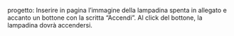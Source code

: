 progetto: Inserire in pagina l’immagine della lampadina spenta in allegato e accanto un bottone con la scritta “Accendi”.
Al click del bottone, la lampadina dovrà accendersi.